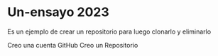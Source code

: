 # Un-ensayo 2023
Es un ejemplo de crear un repositorio para luego clonarlo y eliminarlo

Creo una cuenta GitHub
Creo un Repositorio
